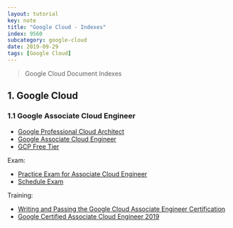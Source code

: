 ```yaml
---
layout: tutorial
key: note
title: "Google Cloud - Indexes"
index: 9560
subcategory: google-cloud
date: 2019-09-29
tags: [Google Cloud]
---
```


> Google Cloud Document Indexes

## 1. Google Cloud
### 1.1 Google Associate Cloud Engineer
* [Google Professional Cloud Architect](https://cloud.google.com/certification/cloud-architect)
* [Google Associate Cloud Engineer](https://cloud.google.com/certification/cloud-engineer)
* [GCP Free Tier](https://cloud.google.com/free/docs/gcp-free-tier)

Exam:
* [Practice Exam for Associate Cloud Engineer](https://cloud.google.com/certification/practice-exam/cloud-engineer)
* [Schedule Exam](https://www.webassessor.com/googlecloud/)

Training:
* [Writing and Passing the Google Cloud Associate Engineer Certification](https://medium.com/@sathishvj/writing-and-passing-the-google-cloud-associate-engineer-certification-a60c2f6d99c2)
* [Google Certified Associate Cloud Engineer 2019](https://acloud.guru/learn/gcp-certified-associate-cloud-engineer)
